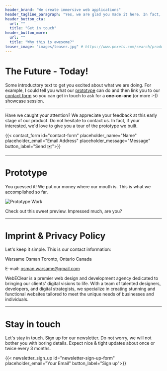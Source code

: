 ```yaml
---
header_brand: "We create immersive web applications"
header_tagline_paragraph: "Yes, we are glad you made it here. In fact, the only emotion stronger than our gladness is our desire to tell you more about what we are building. Bright times lie ahead. Let's get into it!"
header_button_cta:
  url: ""
  title: "Get in touch"
header_button_more:
  url: ""
  title: "Why this is awesome?"
teaser_image: "images/teaser.jpg" # https://www.pexels.com/search/product%20testing/
---
```


# The Future - Today!

Some introductory text to get you excited about what we are doing. For example, I could tell you what our [prototype](#prototype) can do and then link you to our [contact form](#contact-form) so you can get in touch to ask for a **one-on-one** (or more :-)) showcase session.

---

Have we caught your attention? We appreciate your feedback at this early stage of our product. Do not hesitate to contact us. In fact, if your interested, we'd love to give you a tour of the prototype we built.

{{< contact_form id="contact-form" placeholder_name="Name" placeholder_email="Email Address" placeholder_message="Message" button_label="Send ✉️">}}

---

# Prototype

You guessed it! We put our money where our mouth is. This is what we accomplished so far.

![Prototype Work](images/prototype.jpg) <!-- https://www.pexels.com/search/product%20testing/ -->

Check out this sweet preview. Impressed much, are you?

---

# Imprint & Privacy Policy

Let's keep it simple. This is our contact information:

Warsame Osman
Toronto, Ontario
Canada

E-mail: osman.warsame@gmail.com

WebEClear is a premier web design and development agency dedicated to bringing our clients' digital visions to life. With a team of talented designers, developers, and digital strategists, we specialize in creating stunning and functional websites tailored to meet the unique needs of businesses and individuals.

---

# Stay in touch

Let's stay in touch. Sign up for our newsletter. Do not worry, we will not bother you with boring details. Expect nice & tight updates about once or twice every 3 months.

{{< newsletter_sign_up id="newsletter-sign-up-form" placeholder_email="Your Email" button_label="Sign up">}}
